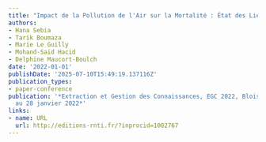 ```yaml
---
title: "Impact de la Pollution de l'Air sur la Mortalité : État des Lieux et Approches"
authors:
- Hana Sebia
- Tarik Boumaza
- Marie Le Guilly
- Mohand-Said Hacid
- Delphine Maucort-Boulch
date: '2022-01-01'
publishDate: '2025-07-10T15:49:19.137116Z'
publication_types:
- paper-conference
publication: '*Extraction et Gestion des Connaissances, EGC 2022, Blois, France, 24
  au 28 janvier 2022*'
links:
- name: URL
  url: http://editions-rnti.fr/?inprocid=1002767
---
```

